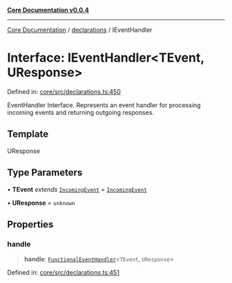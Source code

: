 [**Core Documentation v0.0.4**](../../README.md)

***

[Core Documentation](../../modules.md) / [declarations](../README.md) / IEventHandler

# Interface: IEventHandler\<TEvent, UResponse\>

Defined in: [core/src/declarations.ts:450](https://github.com/stonemjs/core/blob/2adc2da4c7e3b5a9f593c198ba7e8ad639651777/src/declarations.ts#L450)

EventHandler Interface.
Represents an event handler for processing incoming events and returning outgoing responses.

## Template

UResponse

## Type Parameters

• **TEvent** *extends* [`IncomingEvent`](../../events/IncomingEvent/classes/IncomingEvent.md) = [`IncomingEvent`](../../events/IncomingEvent/classes/IncomingEvent.md)

• **UResponse** = `unknown`

## Properties

### handle

> **handle**: [`FunctionalEventHandler`](../type-aliases/FunctionalEventHandler.md)\<`TEvent`, `UResponse`\>

Defined in: [core/src/declarations.ts:451](https://github.com/stonemjs/core/blob/2adc2da4c7e3b5a9f593c198ba7e8ad639651777/src/declarations.ts#L451)

